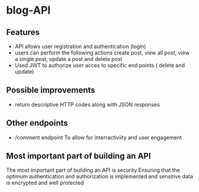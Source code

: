  # blog-API
 ## Features
 - API allows user registration and authentication (login)
 - users can perform the following actions create post, view all post, view a single post, update a post and delete post
 - Used JWT to authorize user acces to specific end points ( delete and update)

## Possible improvements
- return descriptive HTTP codes along with JSON responses
  
## Other endpoints
- /comment endpoint
  To allow for interractiviity and user engagement

## Most important part  of building an API
The most important part of building an API is security.Ensuring that the optimum authentication and authorization is implemented and sensitive data is encrypted and well protected 
